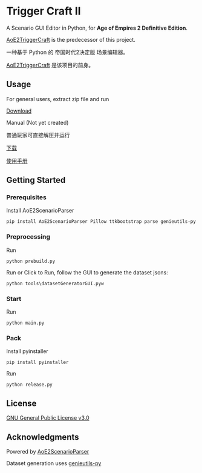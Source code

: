# Trigger Craft II

A Scenario GUI Editor in Python, for **Age of Empires 2 Definitive Edition**.

[AoE2TriggerCraft](https://github.com/MegaDusknoir/AoE2TriggerCraft) is the predecessor of this project.

一种基于 Python 的 帝国时代2决定版 场景编辑器。

[AoE2TriggerCraft](https://github.com/MegaDusknoir/AoE2TriggerCraft) 是该项目的前身。

## Usage

For general users, extract zip file and run

[Download](https://github.com/MegaDusknoir/AoE2TriggerCraft2/releases/latest) 

Manual (Not yet created)

普通玩家可直接解压并运行

[下载](https://github.com/MegaDusknoir/AoE2TriggerCraft2/releases/latest)

[使用手册](https://github.com/MegaDusknoir/AoE2TriggerCraft2/wiki/Manual-(%E4%B8%AD%E6%96%87))

## Getting Started

### Prerequisites
Install AoE2ScenarioParser
```
pip install AoE2ScenarioParser Pillow ttkbootstrap parse genieutils-py
```

### Preprocessing
Run
```
python prebuild.py
```

Run or Click to Run, follow the GUI to generate the dataset jsons:
```
python tools\datasetGeneratorGUI.pyw
```
### Start
Run
```
python main.py
```

### Pack
Install pyinstaller
```
pip install pyinstaller
```

Run
```
python release.py
```

## License

[GNU General Public License v3.0](LICENSE)

## Acknowledgments

Powered by [AoE2ScenarioParser](https://github.com/KSneijders/AoE2ScenarioParser)

Dataset generation uses [genieutils-py](https://github.com/SiegeEngineers/genieutils-py)